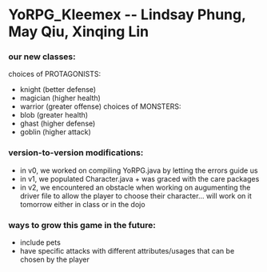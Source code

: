 # YoRPG_Kleemex -- Lindsay Phung, May Qiu, Xinqing Lin

### our new classes: 
choices of PROTAGONISTS:
- knight (better defense)
- magician (higher health)
- warrior (greater offense)
choices of MONSTERS: 
- blob (greater health)
- ghast (higher defense)
- goblin (higher attack)

### version-to-version modifications:
- in v0, we worked on compiling YoRPG.java by letting the errors guide us
- in v1, we populated Character.java + was graced with the care packages 
- in v2, we encountered an obstacle when working on augumenting the driver file to allow the player to choose their character... will work on it tomorrow either in class or in the dojo

### ways to grow this game in the future:
- include pets
- have specific attacks with different attributes/usages that can be chosen by the player
